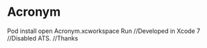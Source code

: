 # Acronym
Pod install
open Acronym.xcworkspace
Run
//Developed in Xcode 7 
//Disabled ATS. 
//Thanks
